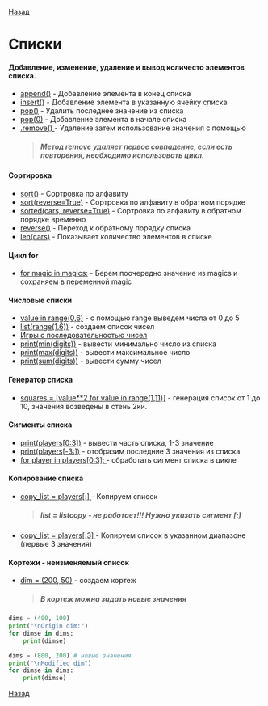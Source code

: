 [Назад](Python.md)
# Списки
#### Добавление, изменение, удаление и вывод количесто элементов списка.
* [append()](./1_append_del_pop_remove_insert.py) -  Добавление элемента в конец списка 
* [insert()](./1_append_del_pop_remove_insert.py) -  Добавление элемента в указанную ячейку списка 
* [pop()](./1_append_del_pop_remove_insert.py) -  Удалить последнее значение из списка
* [pop(0)](./1_append_del_pop_remove_insert.py) -  Добавление элемента в начале списка 
* [.remove() ](./1_append_del_pop_remove_insert.py) -  Удаление затем использование значения с помощью 
    >##### _Метод remove удаляет первое совпадение, если есть повторения, необходимо использовать цикл._

#### Сортировка 
* [sort()](./3_sort_sorted_len.py)  -  Сортровка по алфавиту
* [sort(reverse=True)](./3_sort_sorted_len.py)  -   Сортровка по алфавиту в обратном порядке 
* [sorted(cars, reverse=True)](./3_sort_sorted_len.py)  -   Сортровка по алфавиту в обратном порядке временно
* [reverse()](./3_sort_sorted_len.py)  -  Переход к обратному порядку списка 
* [len(cars)](./3_sort_sorted_len.py) -  Показывает количество элементов в списке
#### Цикл for
* [for magic in magics:](./5_for.py) -  Берем поочередно значение из magics и сохраняем в переменной magic
#### Числовые списки
* [value in range(0,6)](./7_nambers.py) -  с помощью range выведем числа от 0 до 5
* [list(range(1,6))](./7_nambers.py) -  создаем список чисел
* [Игры с последовательностью чисел](./5_for.py) 
* [print(min(digits))](./7_nambers.py) -  вывести минимально число из списка
* [print(max(digits))](./7_nambers.py) -  вывести максимальное число
* [print(sum(digits))](./7_nambers.py) -  вывести сумму чисел
#### Генератор списка
* [squares = [value**2 for value in range(1,11)]](./7_nambers.py) -  генерация список от 1 до 10, значения возведены в стень 2ки.
#### Сигменты списка
* [print(players[0:3])](./9_sigment_list.py) - вывести часть списка, 1-3 значение
* [print(players[-3:])](./9_sigment_list.py) - отобразим последние 3 значения из списка
* [for player in players[0:3]: ](./9_sigment_list.py) -  обработать сигмент списка в цикле
#### Копирование списка

* [copy_list = players[:] ](./9_sigment_list.py) -  Копируем список
    >##### list = listcopy -  не работает!!! Нужно указать сигмент [:]   
* [copy_list = players[:3] ](./9_sigment_list.py) -  Копируем список в указанном диапазоне (первые 3 значения)

#### Кортежи - неизменяемый список 
* [dim = (200, 50)](./9_sigment_list.py) -  создаем кортеж
    >##### В кортеж можна задать новые значения
```Python
dims = (400, 100)
print("\nOrigin dim:")
for dimse in dims:
    print(dimse)

dims = (800, 200) # новые значения
print("\nModified dim")
for dimse in dims:
    print(dimse)

```
[Назад](Python.md)